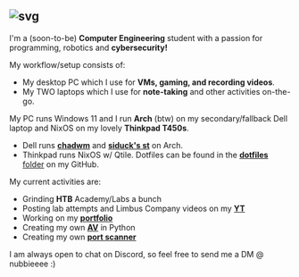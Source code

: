 ## ![svg](https://readme-typing-svg.herokuapp.com?font=B612+Mono&duration=2500&pause=1000&color=FFFFFF&width=435&lines=Hey+there%2C+I'm+Nubb.)

I'm a (soon-to-be) **Computer Engineering** student with a passion for programming, robotics and **cybersecurity!**

My workflow/setup consists of: 
- My desktop PC which I use for **VMs, gaming, and recording videos**. 
- My TWO laptops which I use for **note-taking** and other activities on-the-go. 

My PC runs Windows 11 and I run **Arch** (btw) on my secondary/fallback Dell laptop and NixOS on my lovely **Thinkpad T450s**. 
- Dell runs [**chadwm**](https://github.com/siduck/chadwm) and [**siduck's st**](https://github.com/siduck/st) on Arch.
- Thinkpad runs NixOS w/ Qtile. Dotfiles can be found in the [**dotfiles** folder](https://github.com/nubbsterr/nubbsterr/) on my GitHub.

My current activities are:
* Grinding **HTB** Academy/Labs a bunch
* Posting lab attempts and Limbus Company videos on my [**YT**](https://www.youtube.com/@0xnubb)
* Working on my [**portfolio**](https://github.com/nubbsterr/web)
* Creating my own [**AV**](https://github.com/nubbsterr/Eurofighter) in Python
* Creating my own [**port scanner**](https://github.com/nubbsterr/sawyer) 

I am always open to chat on Discord, so feel free to send me a DM @ nubbieeee :)
